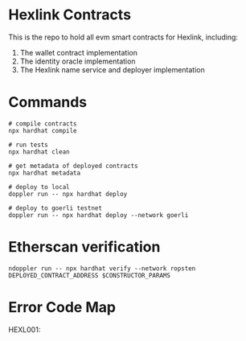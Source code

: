 # Hexlink Contracts

This is the repo to hold all evm smart contracts for Hexlink, including:

1. The wallet contract implementation
2. The identity oracle implementation
3. The Hexlink name service and deployer implementation

# Commands

```shell
# compile contracts
npx hardhat compile

# run tests
npx hardhat clean

# get metadata of deployed contracts
npx hardhat metadata

# deploy to local
doppler run -- npx hardhat deploy

# deploy to goerli testnet
doppler run -- npx hardhat deploy --network goerli
```

# Etherscan verification

```shell
ndoppler run -- npx hardhat verify --network ropsten DEPLOYED_CONTRACT_ADDRESS $CONSTRUCTOR_PARAMS
```

# Error Code Map

HEXL001: 